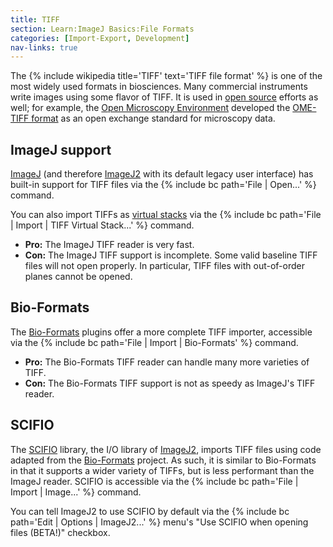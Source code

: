 ```yaml
---
title: TIFF
section: Learn:ImageJ Basics:File Formats
categories: [Import-Export, Development]
nav-links: true
---
```



The {% include wikipedia title='TIFF' text='TIFF file format' %} is one of the most widely used formats in biosciences. Many commercial instruments write images using some flavor of TIFF. It is used in [open source](/licensing/open-source) efforts as well; for example, the [Open Microscopy Environment](/software/omero) developed the [OME-TIFF format](http://www.openmicroscopy.org/site/support/ome-model/ome-tiff/) as an open exchange standard for microscopy data.

## ImageJ support

[ImageJ](/software/imagej) (and therefore [ImageJ2](/software/imagej2) with its default legacy user interface) has built-in support for TIFF files via the {% include bc path='File | Open...' %} command.

You can also import TIFFs as [virtual stacks](https://imagej.net/ij/docs/guide/146-8.html#sub:Virtual-Stacks) via the {% include bc path='File | Import | TIFF Virtual Stack...' %} command.

-   **Pro:** The ImageJ TIFF reader is very fast.
-   **Con:** The ImageJ TIFF support is incomplete. Some valid baseline TIFF files will not open properly. In particular, TIFF files with out-of-order planes cannot be opened.

## Bio-Formats

The [Bio-Formats](/formats/bio-formats) plugins offer a more complete TIFF importer, accessible via the {% include bc path='File | Import | Bio-Formats' %} command.

-   **Pro:** The Bio-Formats TIFF reader can handle many more varieties of TIFF.
-   **Con:** The Bio-Formats TIFF support is not as speedy as ImageJ's TIFF reader.

## SCIFIO

The [SCIFIO](/libs/scifio) library, the I/O library of [ImageJ2](/software/imagej2), imports TIFF files using code adapted from the [Bio-Formats](/formats/bio-formats) project. As such, it is similar to Bio-Formats in that it supports a wider variety of TIFFs, but is less performant than the ImageJ reader. SCIFIO is accessible via the {% include bc path='File | Import | Image...' %} command.

You can tell ImageJ2 to use SCIFIO by default via the {% include bc path='Edit | Options | ImageJ2...' %} menu's "Use SCIFIO when opening files (BETA!)" checkbox.
